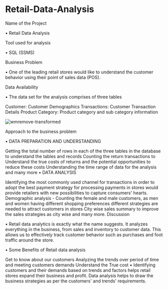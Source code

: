 # Retail-Data-Analysis
Name of the Project

• Retail Data Analysis

Tool used for analysis

• SQL (SSMS)

Business Problem

• One of the leading retail stores would like to understand the customer behavior using their point of sales data (POS).

Data Availability

• The data set for the analysis comprises of three tables

Customer: Customer Demographics
Transactions: Customer Transaction Details
Product Category: Product category and sub category information

![wmremove-transformed](https://github.com/user-attachments/assets/728147b4-4c7e-43a1-9752-d47d85b0208e)


Approach to the business problem

• DATA PREPARATION AND UNDERSTANDING

Getting the total number of rows in each of the three tables in the database to understand the tables and records
Counting the return transactions to Understand the true costs of returns and the potential opportunities to reduce these costs
Understanding the time range of data for the analysis and many more
• DATA ANALYSIS

Identifying the most commonly used channel for transactions in order to adopt the best payment strategy for processing payments in stores would provide retailers with new possibilities to capture consumers' hearts.
Demographic analysis - Counting the female and male customers, as men and women having different shopping preferences different strategies are needed to attract customers in stores
City wise sales summary to improve the sales strategies as city wise and many more.
Discussion

• Retail data analytics is exactly what the name suggests. It analyzes everything in the business, from sales and inventory to customer data. This allows us to effectively track customer behavior such as purchases and foot traffic around the store.

• Some Benefits of Retail data analysis

Get to know about our customers
Analyzing the trends over period of time and meeting customers demands
Understand the True cost
• Identifying customers and their demands based on trends and factors helps retail stores expand their business and profit. Data analysis helps to draw the business strategies as per the customers' and trends' requirements.
